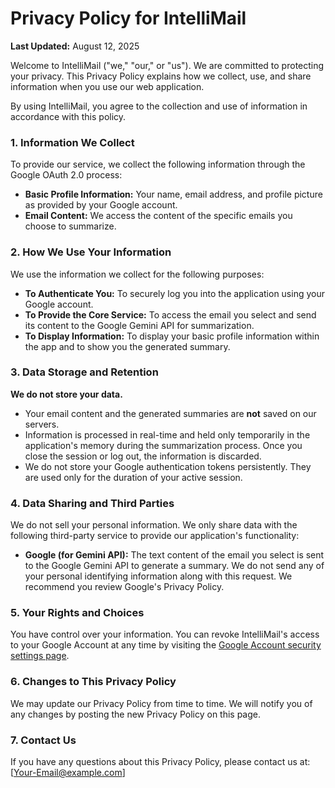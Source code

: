 # Privacy Policy for IntelliMail

**Last Updated:** August 12, 2025

Welcome to IntelliMail ("we," "our," or "us"). We are committed to protecting your privacy. This Privacy Policy explains how we collect, use, and share information when you use our web application.

By using IntelliMail, you agree to the collection and use of information in accordance with this policy.

### 1. Information We Collect

To provide our service, we collect the following information through the Google OAuth 2.0 process:

* **Basic Profile Information:** Your name, email address, and profile picture as provided by your Google account.
* **Email Content:** We access the content of the specific emails you choose to summarize.

### 2. How We Use Your Information

We use the information we collect for the following purposes:

* **To Authenticate You:** To securely log you into the application using your Google account.
* **To Provide the Core Service:** To access the email you select and send its content to the Google Gemini API for summarization.
* **To Display Information:** To display your basic profile information within the app and to show you the generated summary.

### 3. Data Storage and Retention

**We do not store your data.**

* Your email content and the generated summaries are **not** saved on our servers.
* Information is processed in real-time and held only temporarily in the application's memory during the summarization process. Once you close the session or log out, the information is discarded.
* We do not store your Google authentication tokens persistently. They are used only for the duration of your active session.

### 4. Data Sharing and Third Parties

We do not sell your personal information. We only share data with the following third-party service to provide our application's functionality:

* **Google (for Gemini API):** The text content of the email you select is sent to the Google Gemini API to generate a summary. We do not send any of your personal identifying information along with this request. We recommend you review Google's Privacy Policy.

### 5. Your Rights and Choices

You have control over your information. You can revoke IntelliMail's access to your Google Account at any time by visiting the [Google Account security settings page](https://myaccount.google.com/permissions).

### 6. Changes to This Privacy Policy

We may update our Privacy Policy from time to time. We will notify you of any changes by posting the new Privacy Policy on this page.

### 7. Contact Us

If you have any questions about this Privacy Policy, please contact us at: [Your-Email@example.com]
